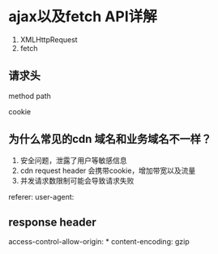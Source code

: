 # ajax以及fetch API详解

1. XMLHttpRequest
2. fetch

## 请求头
method
path

cookie

## 为什么常见的cdn 域名和业务域名不一样？

1. 安全问题，泄露了用户等敏感信息
2. cdn request header 会携带cookie，增加带宽以及流量
3. 并发请求数限制可能会导致请求失败

referer:
user-agent:

## response header
access-control-allow-origin: \*
content-encoding: gzip